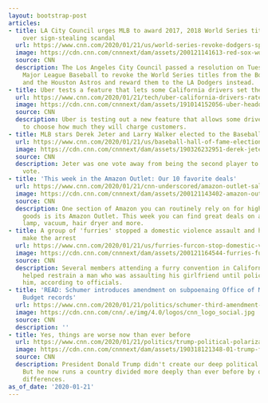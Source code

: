 ```yaml
---
layout: bootstrap-post
articles:
- title: LA City Council urges MLB to award 2017, 2018 World Series titles to Dodgers
    over sign-stealing scandal
  url: https://www.cnn.com/2020/01/21/us/world-series-revoke-dodgers-spt-trnd/index.html
  image: https://cdn.cnn.com/cnnnext/dam/assets/200121141613-red-sox-world-series-trophy-2018-restricted-super-tease.jpg
  source: CNN
  description: The Los Angeles City Council passed a resolution on Tuesday urging
    Major League Baseball to revoke the World Series titles from the Boston Red Sox
    and the Houston Astros and reward them to the LA Dodgers instead.
- title: Uber tests a feature that lets some California drivers set their own rates
  url: https://www.cnn.com/2020/01/21/tech/uber-california-drivers-rates/index.html
  image: https://cdn.cnn.com/cnnnext/dam/assets/191014152056-uber-headquarters-super-tease.jpg
  source: CNN
  description: Uber is testing out a new feature that allows some drivers in California
    to choose how much they will charge customers.
- title: MLB stars Derek Jeter and Larry Walker elected to the Baseball Hall of Fame
  url: https://www.cnn.com/2020/01/21/us/baseball-hall-of-fame-elections-derek-jeter-larry-walker/index.html
  image: https://cdn.cnn.com/cnnnext/dam/assets/190326232951-derek-jeter-of-the-new-york-yankees-super-tease.jpg
  source: CNN
  description: Jeter was one vote away from being the second player to get a unanimous
    vote.
- title: 'This week in the Amazon Outlet: Our 10 favorite deals'
  url: https://www.cnn.com/2020/01/21/cnn-underscored/amazon-outlet-sale-0121/index.html
  image: https://cdn.cnn.com/cnnnext/dam/assets/200121143402-amazon-outlet-lead-super-tease.jpg
  source: CNN
  description: One section of Amazon you can routinely rely on for highly-discounted
    goods is its Amazon Outlet. This week you can find great deals on a new TV, salt
    lamp, vacuum, hair dryer and more.
- title: A group of 'furries' stopped a domestic violence assault and helped police
    make the arrest
  url: https://www.cnn.com/2020/01/21/us/furries-furcon-stop-domestic-violent-assault-trnd/index.html
  image: https://cdn.cnn.com/cnnnext/dam/assets/200121164544-furries-furcon-stop-domestic-violent-assault-trnd-super-tease.jpg
  source: CNN
  description: Several members attending a furry convention in California on Friday
    helped restrain a man who was assaulting his girlfriend until police arrested
    him, according to officials.
- title: 'READ: Schumer introduces amendment on subpoenaing Office of Management and
    Budget records'
  url: https://www.cnn.com/2020/01/21/politics/schumer-third-amendment-impeachment/index.html
  image: https://cdn.cnn.com/cnn/.e/img/4.0/logos/cnn_logo_social.jpg
  source: CNN
  description: ''
- title: Yes, things are worse now than ever before
  url: https://www.cnn.com/2020/01/21/politics/trump-political-polarization/index.html
  image: https://cdn.cnn.com/cnnnext/dam/assets/190318121348-01-trump-file-super-tease.jpg
  source: CNN
  description: President Donald Trump didn't create our deep political polarization.
    But he now runs a country divided more deeply than ever before by our partisan
    differences.
as_of_date: '2020-01-21'
---
```


